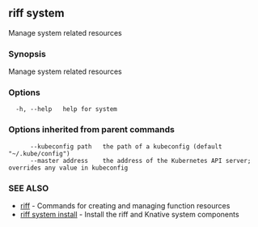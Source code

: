 ## riff system

Manage system related resources

### Synopsis

Manage system related resources

### Options

```
  -h, --help   help for system
```

### Options inherited from parent commands

```
      --kubeconfig path   the path of a kubeconfig (default "~/.kube/config")
      --master address    the address of the Kubernetes API server; overrides any value in kubeconfig
```

### SEE ALSO

* [riff](riff.md)	 - Commands for creating and managing function resources
* [riff system install](riff_system_install.md)	 - Install the riff and Knative system components


